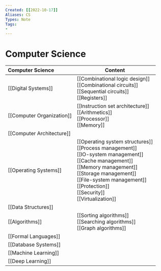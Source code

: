 ```yaml
---
Created: [[2022-10-17]]
Aliases: CS
Types: Note
Tags: 
- 
---
```

# Computer Science
| Computer Science          | Content                                                                                                                                                                                                                                                |
|:------------------------- | ------------------------------------------------------------------------------------------------------------------------------------------------------------------------------------------------------------------------------------------------------ |
| [[Digital Systems]]       | [[Combinational logic design]]<br>[[Combinational circuits]]<br>[[Sequential circuits]]<br>[[Registers]]                                                                                                                                               |
| [[Computer Organization]] | [[Instruction set architecture]]<br>[[Arithmetics]]<br>[[Processor]]<br>[[Memory]]                                                                                                                                                                     |
| [[Computer Architecture]] |                                                                                                                                                                                                                                                        |
| [[Operating Systems]]     | [[Operating system structures]]<br>[[Process management]]<br>[[IO-system management]]<br>[[Cache management]]<br>[[Memory management]]<br>[[Storage management]]<br>[[File-system management]]<br>[[Protection]]<br>[[Security]]<br>[[Virtualization]] |
| [[Data Structures]]       |                                                                                                                                                                                                                                                        |
| [[Algorithms]]            | [[Sorting algorithms]]<br>[[Searching algorithms]]<br>[[Graph algorithms]]                                                                                                                                                                             |
| [[Formal Languages]]      |                                                                                                                                                                                                                                                        |
| [[Database Systems]]      |                                                                                                                                                                                                                                                        |
| [[Machine Learning]]      |                                                                                                                                                                                                                                                        |
| [[Deep Learning]]         |                                                                                                                                                                                                                                                        |
